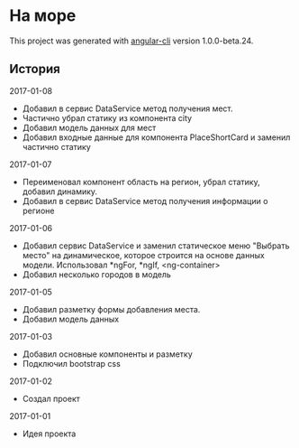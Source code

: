 # На море

This project was generated with [angular-cli](https://github.com/angular/angular-cli) version 1.0.0-beta.24.

## История
2017-01-08
  * Добавил в сервис DataService метод получения мест.
  * Частично убрал статику из компонента city
  * Добавил модель данных для мест
  * Добавил входные данные для компонента PlaceShortCard и заменил частично статику

2017-01-07
  * Переименовал компонент область на регион, убрал статику, добавил динамику.
  * Добавил в сервис DataService метод получения информации о регионе

2017-01-06
  * Добавил сервис DataService и заменил статическое меню "Выбрать место" на динамическое, 
    которое строится на основе данных модели. Использовал *ngFor, *ngIf, &lt;ng-container&gt; 
  * Добавил несколько городов в модель

2017-01-05 
  * Добавил разметку формы добавления места.
  * Добавил модель данных

2017-01-03
  * Добавил основные компоненты и разметку 
  * Подключил bootstrap css

2017-01-02
  * Создал проект

2017-01-01
  * Идея проекта

